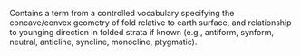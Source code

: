 Contains a term from a controlled vocabulary specifying the concave/convex geometry of fold relative to earth surface, and relationship to younging direction in folded strata if known (e.g., antiform, synform, neutral, anticline, syncline, monocline, ptygmatic).
